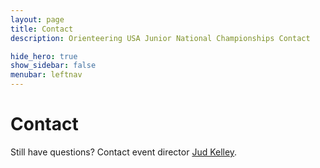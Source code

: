 ```yaml
---
layout: page
title: Contact
description: Orienteering USA Junior National Championships Contact

hide_hero: true
show_sidebar: false
menubar: leftnav
---
```


# Contact

Still have questions? Contact event director [Jud Kelley](http://cascadeoc.org/contact/jud-kelley/).
